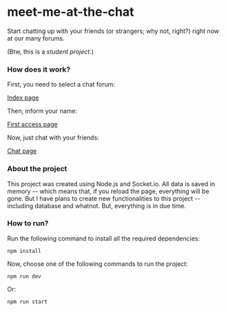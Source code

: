 # meet-me-at-the-chat

Start chatting up with your friends (or strangers; why not, right?) right now at our many forums.

(Btw, this is a _student project_.)

### How does it work?

First, you need to select a chat forum:

[Index page](https://github.com/gustavodasilva-dotcom/meet-me-at-the-chat/blob/master/public/assets/img/public/index.png)

Then, inform your name:

[First access page](https://github.com/gustavodasilva-dotcom/meet-me-at-the-chat/blob/master/public/assets/img/public/first-access.png)

Now, just chat with your friends:

[Chat page](https://github.com/gustavodasilva-dotcom/meet-me-at-the-chat/blob/master/public/assets/img/public/chat.png)

### About the project

This project was created using Node.js and Socket.io. All data is saved in memory -- which means that, if you reload the page, everything will be gone. But I have plans to create new functionalities to this project -- including database and whatnot. But, everything is in due time.

### How to run?

Run the following command to install all the required dependencies:

`npm install`

Now, choose one of the following commands to run the project:

`npm run dev`

Or:

`npm run start`
